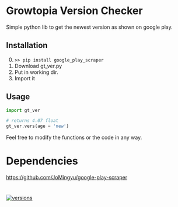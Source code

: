 # Growtopia Version Checker

Simple python lib to get the newest version as shown on google play.

## Installation

0. `>> pip install google_play_scraper`
1. Download gt_ver.py
2. Put in working dir.
3. Import it

## Usage

```python
import gt_ver

# returns 4.07 float
gt_ver.vers(age = 'new')
```

Feel free to modify the functions or the code in any way.


# Dependencies
https://github.com/JoMingyu/google-play-scraper
#
[![versions](https://img.shields.io/pypi/pyversions/google-play-scraper.svg)](https://github.com/JoMingyu/google-play-scraper)
